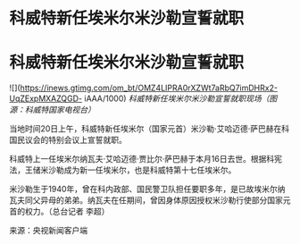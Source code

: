 # 科威特新任埃米尔米沙勒宣誓就职

# 科威特新任埃米尔米沙勒宣誓就职

![](https://inews.gtimg.com/om_bt/OMZ4LIPRA0rXZWt7aRbQ7imDHRx2-UqZExpMXAZQGD-
iAAA/1000) _科威特新任埃米尔米沙勒宣誓就职现场（图源：科威特国家电视台）_

当地时间20日上午，科威特新任埃米尔（国家元首）米沙勒·艾哈迈德·萨巴赫在科国民议会的特别会议上宣誓就职。

科威特上一任埃米尔纳瓦夫·艾哈迈德·贾比尔·萨巴赫于本月16日去世。根据科宪法，王储米沙勒成为新一任埃米尔，也是科威特第十七任埃米尔。

米沙勒生于1940年，曾在科内政部、国民警卫队担任要职多年，是已故埃米尔纳瓦夫同父异母的弟弟。纳瓦夫在任期间，曾因身体原因授权米沙勒行使部分国家元首的权力。（总台记者
李超）

来源：央视新闻客户端

